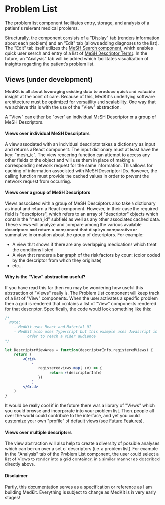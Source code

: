 # Problem List

The problem list component facilitates entry, storage, and analysis of a patient's relevant medical problems.

Structurally, the component consists of a "Display" tab \(renders information about each problem\) and an "Edit" tab \(allows adding diagnoses to the list\). The "Edit" tab itself utilizes the [MeSH Search component](https://alukosheun.gitbook.io/medkit/documentation/components/mesh-search), which enables quick user search and entry of a list of [MeSH Descriptor Terms](https://www.nlm.nih.gov/mesh/intro_record_types.html). In the future, an "Analysis" tab will be added which facilitates visualization of insights regarding the patient's problem list. 

## Views \(under development\)

MedKit is all about leveraging existing data to produce quick and valuable insight at the point of care. Because of this, MedKit's underlying software architecture must be optimized for versatility and scalability. One way that we achieve this is with the use of the "View" abstraction. 

A "View" can either be "over" an individual MeSH Descriptor or a group of MeSH Descriptors. 

#### Views over individual MeSH Descriptors 

A view associated with an individual descriptor takes a dictionary as input and returns a React component. The input dictionary must at least have the key: "mesh\_id". The view rendering function can attempt to access any other fields of the object and will use them in place of making a corresponding network request for the same information. This allows for caching of information associated with MeSH Descriptor IDs. However, the calling function must provide the cached values in order to prevent the network request from occurring.

#### Views over a group of MeSH Descriptors

Views associated with a group of MeSH Descriptors also take a dictionary as input and return a React component. However, in their case the required field is "descriptors", which refers to an array of "descriptor" objects which contain the "mesh\_id" subfield as well as any other associated cached data. These views will analyze and compare among the various available descriptors and return a component that displays comparative or summative information about the group of descriptors. For example:

* A view that shows if there are any overlapping medications which treat the conditions listed 
* A view that renders a bar graph of the risk factors by count \(color coded by the descriptor from which they originate\) 
* etc... 

#### Why is the "View" abstraction useful? 

If you have read this far then you may be wondering how useful this abstraction of "Views" really is. The Problem List component will keep track of a list of "View" components. When the user activates a specific problem then a grid is rendered that contains a list of "View" components rendered for that descriptor. Specifically, the code would look something like this: 

```jsx
/* 
  Note: 
    - MedKit uses React and Material UI
    - MedKit also uses Typescript but this example uses Javascript in 
          order to reach a wider audience 
*/ 

let DescriptorViewArea = function(descriptorInfo,registeredViews) {
    return ( 
        <Grid> 
            {
               registeredViews.map( (v) => {
                    return v(descriptorInfo)
               }) 
            } 
        </Grid> 
    )
}     
```

It would be really cool if in the future there was a library of "Views" which you could browse and incorporate into your problem list. Then, people all over the world could contribute to the interface, and yet you could customize your own "profile" of default views \(see [Future Features](https://alukosheun.gitbook.io/medkit/future-features)\).

#### Views over multiple descriptors 

The view abstraction will also help to create a diversity of possible analyses which can be run over a set of descriptors \(i.e. a problem list\). For example in the "Analysis" tab of the Problem List component, the user could select a list of Views to render into a grid container, in a similar manner as described directly above. 

#### Disclaimer 

Partly, this documentation serves as a specification or reference as I am building MedKit. Everything is subject to change as MedKit is in very early stages! 





